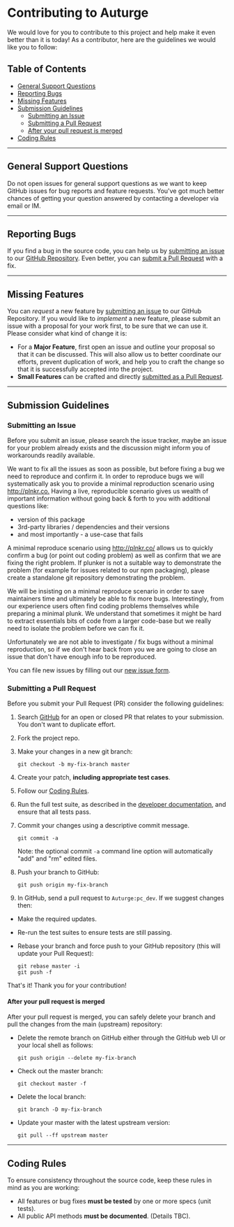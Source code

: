 # Contributing to Auturge

We would love for you to contribute to this project and help make it even better than it is
today! As a contributor, here are the guidelines we would like you to follow:

## Table of Contents

-   [General Support Questions](#general-support-questions)
-   [Reporting Bugs](#reporting-bugs)
-   [Missing Features](#missing-features)
-   [Submission Guidelines](#submission-guidelines)
    -   [Submitting an Issue](#submitting-an-issue)
    -   [Submitting a Pull Request](#submitting-a-pull-request)
    -   [After your pull request is merged](#after-your-pull-request-is-merged)
-   [Coding Rules](#coding-rules)

<hr>

## General Support Questions

Do not open issues for general support questions as we want to keep GitHub issues for bug reports and feature requests. You've got much better chances of getting your question answered by contacting a developer via email or IM.

<hr>

## Reporting Bugs

If you find a bug in the source code, you can help us by [submitting an issue](#submitting-an-issue) to our [GitHub Repository][github]. Even better, you can [submit a Pull Request](#submitting-a-pull-request) with a fix.

<hr>

## Missing Features

You can _request_ a new feature by [submitting an issue](#submitting-an-issue) to our GitHub Repository. If you would like to _implement_ a new feature, please submit an issue with a proposal for your work first, to be sure that we can use it. Please consider what kind of change it is:

-   For a **Major Feature**, first open an issue and outline your proposal so that it can be discussed. This will also allow us to better coordinate our efforts, prevent duplication of work, and help you to craft the change so that it is successfully accepted into the project.
-   **Small Features** can be crafted and directly [submitted as a Pull Request](#submitting-a-pull-request).

<hr>

## Submission Guidelines

### Submitting an Issue

Before you submit an issue, please search the issue tracker, maybe an issue for your problem already exists and the discussion might inform you of workarounds readily available.

We want to fix all the issues as soon as possible, but before fixing a bug we need to reproduce and confirm it. In order to reproduce bugs we will systematically ask you to provide a minimal reproduction scenario using <http://plnkr.co.> Having a live, reproducible scenario gives us wealth of important information without going back & forth to you with additional questions like:

-   version of this package
-   3rd-party libraries / dependencies and their versions
-   and most importantly - a use-case that fails

A minimal reproduce scenario using <http://plnkr.co/> allows us to quickly confirm a bug (or point out coding problem) as well as confirm that we are fixing the right problem. If plunker is not a suitable way to demonstrate the problem (for example for issues related to our npm packaging), please create a standalone git repository demonstrating the problem.

We will be insisting on a minimal reproduce scenario in order to save maintainers time and ultimately be able to fix more bugs. Interestingly, from our experience users often find coding problems themselves while preparing a minimal plunk. We understand that sometimes it might be hard to extract essentials bits of code from a larger code-base but we really need to isolate the problem before we can fix it.

Unfortunately we are not able to investigate / fix bugs without a minimal reproduction, so if we don't hear back from you we are going to close an issue that don't have enough info to be reproduced.

You can file new issues by filling out our [new issue form][github-new-issue].

### Submitting a Pull Request

Before you submit your Pull Request (PR) consider the following guidelines:

1. Search [GitHub][pulls-requests] for an open or closed PR that relates to your submission. You don't want to duplicate effort.

1. Fork the project repo.

1. Make your changes in a new git branch:

    ```shell
    git checkout -b my-fix-branch master
    ```

1. Create your patch, **including appropriate test cases**.

1. Follow our [Coding Rules](#coding-rules).

1. Run the full test suite, as described in the [developer documentation][auturge-dev-doc], and ensure that all tests pass.

1. Commit your changes using a descriptive commit message.

    ```shell
    git commit -a
    ```

    Note: the optional commit `-a` command line option will automatically "add" and "rm" edited files.

1. Push your branch to GitHub:

    ```shell
    git push origin my-fix-branch
    ```

1. In GitHub, send a pull request to `Auturge:pc_dev`. If we suggest changes then:

-   Make the required updates.

-   Re-run the test suites to ensure tests are still passing.

-   Rebase your branch and force push to your GitHub repository (this will update your Pull Request):

    ```shell
    git rebase master -i
    git push -f
    ```

That's it! Thank you for your contribution!

#### After your pull request is merged

After your pull request is merged, you can safely delete your branch and pull the changes from the main (upstream) repository:

-   Delete the remote branch on GitHub either through the GitHub web UI or your local shell as follows:

    ```shell
    git push origin --delete my-fix-branch
    ```

-   Check out the master branch:

    ```shell
    git checkout master -f
    ```

-   Delete the local branch:

    ```shell
    git branch -D my-fix-branch
    ```

-   Update your master with the latest upstream version:

    ```shell
    git pull --ff upstream master
    ```

<hr>

## Coding Rules

To ensure consistency throughout the source code, keep these rules in mind as you are working:

-   All features or bug fixes **must be tested** by one or more specs (unit tests).
-   All public API methods **must be documented**. (Details TBC).

[auturge-dev-doc]: https://github.com/auturge/auturge/blob/master/docs/DEVELOPER.md
[github]: https://github.com/auturge/auturge
[pulls-requests]: https://github.com/auturge/auturge/pulls/
[github-new-issue]: https://github.com/auturge/auturge/issues/new
[jsfiddle]: http://jsfiddle.net
[plunker]: http://plnkr.co/edit
[runnable]: http://runnable.com
